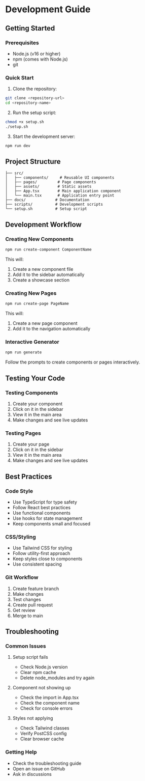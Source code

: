 # Development Guide

## Getting Started

### Prerequisites
- Node.js (v16 or higher)
- npm (comes with Node.js)
- git

### Quick Start
1. Clone the repository:
```bash
git clone <repository-url>
cd <repository-name>
```

2. Run the setup script:
```bash
chmod +x setup.sh
./setup.sh
```

3. Start the development server:
```bash
npm run dev
```

## Project Structure
```
├── src/
│   ├── components/     # Reusable UI components
│   ├── pages/         # Page components
│   ├── assets/        # Static assets
│   ├── App.tsx        # Main application component
│   └── main.tsx       # Application entry point
├── docs/             # Documentation
├── scripts/          # Development scripts
└── setup.sh          # Setup script
```

## Development Workflow

### Creating New Components
```bash
npm run create-component ComponentName
```
This will:
1. Create a new component file
2. Add it to the sidebar automatically
3. Create a showcase section

### Creating New Pages
```bash
npm run create-page PageName
```
This will:
1. Create a new page component
2. Add it to the navigation automatically

### Interactive Generator
```bash
npm run generate
```
Follow the prompts to create components or pages interactively.

## Testing Your Code

### Testing Components
1. Create your component
2. Click on it in the sidebar
3. View it in the main area
4. Make changes and see live updates

### Testing Pages
1. Create your page
2. Click on it in the sidebar
3. View it in the main area
4. Make changes and see live updates

## Best Practices

### Code Style
- Use TypeScript for type safety
- Follow React best practices
- Use functional components
- Use hooks for state management
- Keep components small and focused

### CSS/Styling
- Use Tailwind CSS for styling
- Follow utility-first approach
- Keep styles close to components
- Use consistent spacing

### Git Workflow
1. Create feature branch
2. Make changes
3. Test changes
4. Create pull request
5. Get review
6. Merge to main

## Troubleshooting

### Common Issues

1. Setup script fails
   - Check Node.js version
   - Clear npm cache
   - Delete node_modules and try again

2. Component not showing up
   - Check the import in App.tsx
   - Check the component name
   - Check for console errors

3. Styles not applying
   - Check Tailwind classes
   - Verify PostCSS config
   - Clear browser cache

### Getting Help
- Check the troubleshooting guide
- Open an issue on GitHub
- Ask in discussions 
